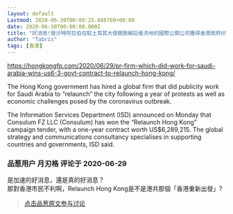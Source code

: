 ```yaml
---
layout: default
Lastmod: 2020-06-30T00:09:25.686760+00:00
date: 2020-06-30T00:00:00.000Z
title: "好消息!替沙特阿拉伯在駐土耳其大使館肢解記者洗地的國際公關公司獲得香港政府US$6.3m合約"
author: "Tabris"
tags: [香港]
---
```


https://hongkongfp.com/2020/06/29/pr-firm-which-did-work-for-saudi-arabia-wins-us6-3-govt-contract-to-relaunch-hong-kong/  
  
The Hong Kong government has hired a global firm that did publicity work for Saudi Arabia to “relaunch” the city following a year of protests as well as economic challenges posed by the coronavirus outbreak.  
  
The Information Services Department (ISD) announced on Monday that Consulum FZ LLC (Consulum) has won the “Relaunch Hong Kong” campaign tender, with a one-year contract worth US$6,289,215. The global strategy and communications consultancy specialises in supporting countries and governments, ISD said.

            
### 品葱用户 **月刃格** 评论于 2020-06-29
        
是加速的好消息，還是真的好消息？  
那對香港市民不利啊，Relaunch Hong Kong是不是港共那個「香港重新出發」?
        






> [点击品葱原文参与讨论](https://pincong.rocks/article/20957)

